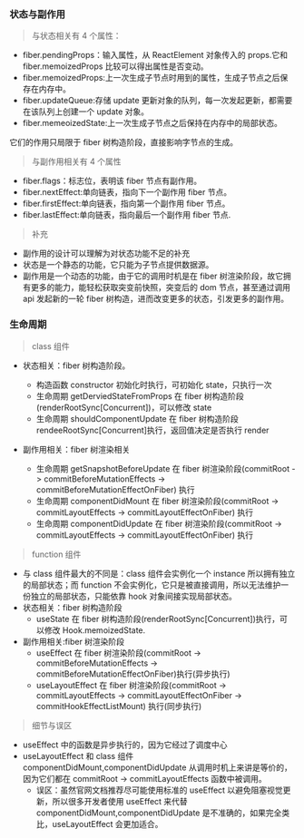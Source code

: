 ### 状态与副作用

> 与状态相关有 4 个属性：

- fiber.pendingProps：输入属性，从 ReactElement 对象传入的 props.它和 fiber.memoizedProps 比较可以得出属性是否变动。
- fiber.memoizedProps:上一次生成子节点时用到的属性，生成子节点之后保存在内存中。
- fiber.updateQueue:存储 update 更新对象的队列，每一次发起更新，都需要在该队列上创建一个 update 对象。
- fiber.memeoizedState:上一次生成子节点之后保持在内存中的局部状态。

它们的作用只局限于 fiber 树构造阶段，直接影响字节点的生成。

> 与副作用相关有 4 个属性

- fiber.flags：标志位，表明该 fiber 节点有副作用。
- fiber.nextEffect:单向链表，指向下一个副作用 fiber 节点。
- fiber.firstEffect:单向链表，指向第一个副作用 fiber 节点。
- fiber.lastEffect:单向链表，指向最后一个副作用 fiber 节点.

> 补充

- 副作用的设计可以理解为对状态功能不足的补充
- 状态是一个静态的功能，它只能为子节点提供数据源。
- 副作用是一个动态的功能，由于它的调用时机是在 fiber 树渲染阶段，故它拥有更多的能力，能轻松获取突变前快照，突变后的 dom 节点，甚至通过调用 api 发起新的一轮 fiber 树构造，进而改变更多的状态，引发更多的副作用。

### 生命周期

> class 组件

- 状态相关：fiber 树构造阶段。

  - 构造函数 constructor 初始化时执行，可初始化 state，只执行一次
  - 生命周期 getDerviedStateFromProps 在 fiber 树构造阶段(renderRootSync[Concurrent])，可以修改 state
  - 生命周期 shouldComponentUpdate 在 fiber 树构造阶段 rendeeRootSync[Concurrent]执行，返回值决定是否执行 render

- 副作用相关：fiber 树渲染相关

  - 生命周期 getSnapshotBeforeUpdate 在 fiber 树渲染阶段(commitRoot -> commitBeforeMutationEffects -> commitBeforeMutationEffectOnFiber) 执行
  - 生命周期 componentDidMount 在 fiber 树渲染阶段(commitRoot -> commitLayoutEffects -> commitLayoutEffectOnFiber) 执行
  - 生命周期 componentDidUpdate 在 fiber 树渲染阶段(commitRoot -> commitLayoutEffects -> commitLayoutEffectOnFiber) 执行

> function 组件

- 与 class 组件最大的不同是：class 组件会实例化一个 instance 所以拥有独立的局部状态；而 function 不会实例化，它只是被直接调用，所以无法维护一份独立的局部状态，只能依靠 hook 对象间接实现局部状态。
- 状态相关：fiber 树构造阶段
  - useState 在 fiber 树构造阶段(renderRootSync[Concurrent])执行，可以修改 Hook.memoizedState.
- 副作用相关:fiber 树渲染阶段
  - useEffect 在 fiber 树渲染阶段(commitRoot -> commitBeforeMutationEffects -> commitBeforeMutationEffectOnFiber)执行(异步执行)
  - useLayoutEffect 在 fiber 树渲染阶段(commitRoot -> commitLayoutEffects -> commitLayoutEffectOnFiber -> commitHookEffectListMount) 执行(同步执行)

> 细节与误区

- useEffect 中的函数是异步执行的，因为它经过了调度中心
- useLayoutEffect 和 class 组件 componentDidMount,componentDidUpdate 从调用时机上来讲是等价的，因为它们都在 commitRoot -> commitLayoutEffects 函数中被调用。
  - 误区：虽然官网文档推荐尽可能使用标准的 useEffect 以避免阻塞视觉更新，所以很多开发者使用 useEffect 来代替 componentDidMount,componentDidUpdate 是不准确的，如果完全类比，useLayoutEffect 会更加适合。
